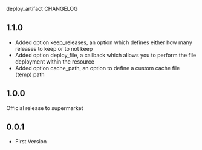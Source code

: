 deploy_artifact CHANGELOG

1.1.0
-----
- Added option keep_releases, an option which defines either how many releases to keep or to not keep
- Added option deploy_file, a callback which allows you to perform the file deployment within the resource
- Added option cache_path, an option to define a custom cache file (temp) path

1.0.0
----
Official release to supermarket

0.0.1
----
- First Version

